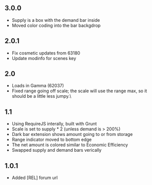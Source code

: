 ## 3.0.0

- Supply is a box with the demand bar inside
- Moved color coding into the bar backgdrop

## 2.0.1

- Fix cosmetic updates from 63180
- Update modinfo for scenes key

## 2.0

- Loads in Gamma (62037)
- Fixed range going off scale; the scale will use the range max, so it should be a little less jumpy.\

## 1.1

- Using RequireJS interally, built with Grunt
- Scale is set to supply * 2 (unless demand is > 200%)
- Dark bar extension shows amount going to or from storage
- Range indicator moved to bottom edge
- The net amount is colored similar to Economic Efficiency
- Swapped supply and demand bars verically

## 1.0.1

- Added [REL] forum url
